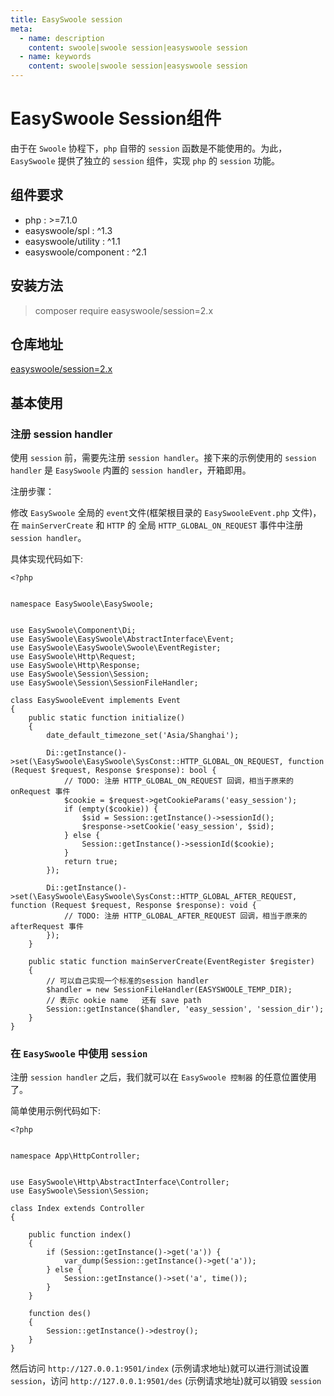 ```yaml
---
title: EasySwoole session
meta:
  - name: description
    content: swoole|swoole session|easyswoole session
  - name: keywords
    content: swoole|swoole session|easyswoole session
---
```


# EasySwoole Session组件

由于在 `Swoole` 协程下，`php` 自带的 `session` 函数是不能使用的。为此，`EasySwoole` 提供了独立的 `session` 组件，实现 `php` 的 `session` 功能。

## 组件要求
- php : >=7.1.0
- easyswoole/spl : ^1.3
- easyswoole/utility : ^1.1
- easyswoole/component : ^2.1

## 安装方法
> composer require easyswoole/session=2.x

## 仓库地址
[easyswoole/session=2.x](https://github.com/easy-swoole/session)

## 基本使用

### 注册 session handler
使用 `session` 前，需要先注册 `session handler`。接下来的示例使用的 `session handler` 是 `EasySwoole` 内置的 `session handler`，开箱即用。

注册步骤：

修改 `EasySwoole` 全局的 `event`文件(框架根目录的 `EasySwooleEvent.php` 文件)，在 ```mainServerCreate``` 和 `HTTP` 的 全局 ```HTTP_GLOBAL_ON_REQUEST``` 事件中注册 `session handler`。

具体实现代码如下:
```
<?php


namespace EasySwoole\EasySwoole;


use EasySwoole\Component\Di;
use EasySwoole\EasySwoole\AbstractInterface\Event;
use EasySwoole\EasySwoole\Swoole\EventRegister;
use EasySwoole\Http\Request;
use EasySwoole\Http\Response;
use EasySwoole\Session\Session;
use EasySwoole\Session\SessionFileHandler;

class EasySwooleEvent implements Event
{
    public static function initialize()
    {
        date_default_timezone_set('Asia/Shanghai');

        Di::getInstance()->set(\EasySwoole\EasySwoole\SysConst::HTTP_GLOBAL_ON_REQUEST, function (Request $request, Response $response): bool {
            // TODO: 注册 HTTP_GLOBAL_ON_REQUEST 回调，相当于原来的 onRequest 事件
            $cookie = $request->getCookieParams('easy_session');
            if (empty($cookie)) {
                $sid = Session::getInstance()->sessionId();
                $response->setCookie('easy_session', $sid);
            } else {
                Session::getInstance()->sessionId($cookie);
            }
            return true;
        });

        Di::getInstance()->set(\EasySwoole\EasySwoole\SysConst::HTTP_GLOBAL_AFTER_REQUEST, function (Request $request, Response $response): void {
            // TODO: 注册 HTTP_GLOBAL_AFTER_REQUEST 回调，相当于原来的 afterRequest 事件
        });
    }

    public static function mainServerCreate(EventRegister $register)
    {
        // 可以自己实现一个标准的session handler
        $handler = new SessionFileHandler(EASYSWOOLE_TEMP_DIR);
        // 表示c ookie name   还有 save path
        Session::getInstance($handler, 'easy_session', 'session_dir');
    }
}
```

### 在 `EasySwoole` 中使用 `session`
注册 `session handler` 之后，我们就可以在 `EasySwoole 控制器` 的任意位置使用了。

简单使用示例代码如下:
```
<?php


namespace App\HttpController;


use EasySwoole\Http\AbstractInterface\Controller;
use EasySwoole\Session\Session;

class Index extends Controller
{

    public function index()
    {
        if (Session::getInstance()->get('a')) {
            var_dump(Session::getInstance()->get('a'));
        } else {
            Session::getInstance()->set('a', time());
        }
    }

    function des()
    {
        Session::getInstance()->destroy();
    }
}
```
然后访问 `http://127.0.0.1:9501/index` (示例请求地址)就可以进行测试设置 `session`，访问 `http://127.0.0.1:9501/des` (示例请求地址)就可以销毁 `session`